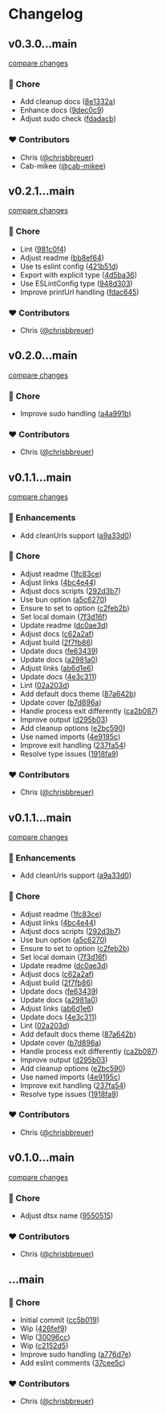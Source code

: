# Changelog


## v0.3.0...main

[compare changes](https://github.com/stacksjs/vite-plugin-local/compare/v0.3.0...main)

### 🏡 Chore

- Add cleanup docs ([8e1332a](https://github.com/stacksjs/vite-plugin-local/commit/8e1332a))
- Enhance docs ([9dec0c9](https://github.com/stacksjs/vite-plugin-local/commit/9dec0c9))
- Adjust sudo check ([fdadacb](https://github.com/stacksjs/vite-plugin-local/commit/fdadacb))

### ❤️ Contributors

- Chris ([@chrisbbreuer](http://github.com/chrisbbreuer))
- Cab-mikee ([@cab-mikee](http://github.com/cab-mikee))

## v0.2.1...main

[compare changes](https://github.com/stacksjs/vite-plugin-local/compare/v0.2.1...main)

### 🏡 Chore

- Lint ([981c0f4](https://github.com/stacksjs/vite-plugin-local/commit/981c0f4))
- Adjust readme ([bb8ef64](https://github.com/stacksjs/vite-plugin-local/commit/bb8ef64))
- Use ts eslint config ([421b51d](https://github.com/stacksjs/vite-plugin-local/commit/421b51d))
- Export with explicit type ([4d5ba36](https://github.com/stacksjs/vite-plugin-local/commit/4d5ba36))
- Use ESLintConfig type ([948d303](https://github.com/stacksjs/vite-plugin-local/commit/948d303))
- Improve printUrl handling ([fdac645](https://github.com/stacksjs/vite-plugin-local/commit/fdac645))

### ❤️ Contributors

- Chris ([@chrisbbreuer](http://github.com/chrisbbreuer))

## v0.2.0...main

[compare changes](https://github.com/stacksjs/vite-plugin-local/compare/v0.2.0...main)

### 🏡 Chore

- Improve sudo handling ([a4a991b](https://github.com/stacksjs/vite-plugin-local/commit/a4a991b))

### ❤️ Contributors

- Chris ([@chrisbbreuer](http://github.com/chrisbbreuer))

## v0.1.1...main

[compare changes](https://github.com/stacksjs/vite-plugin-local/compare/v0.1.1...main)

### 🚀 Enhancements

- Add cleanUrls support ([a9a33d0](https://github.com/stacksjs/vite-plugin-local/commit/a9a33d0))

### 🏡 Chore

- Adjust readme ([1fc83ce](https://github.com/stacksjs/vite-plugin-local/commit/1fc83ce))
- Adjust links ([4bc4e44](https://github.com/stacksjs/vite-plugin-local/commit/4bc4e44))
- Adjust docs scripts ([292d3b7](https://github.com/stacksjs/vite-plugin-local/commit/292d3b7))
- Use bun option ([a5c6270](https://github.com/stacksjs/vite-plugin-local/commit/a5c6270))
- Ensure to set to option ([c2feb2b](https://github.com/stacksjs/vite-plugin-local/commit/c2feb2b))
- Set local domain ([7f3d16f](https://github.com/stacksjs/vite-plugin-local/commit/7f3d16f))
- Update readme ([dc0ae3d](https://github.com/stacksjs/vite-plugin-local/commit/dc0ae3d))
- Adjust docs ([c62a2af](https://github.com/stacksjs/vite-plugin-local/commit/c62a2af))
- Adjust build ([2f7fb86](https://github.com/stacksjs/vite-plugin-local/commit/2f7fb86))
- Update docs ([fe63439](https://github.com/stacksjs/vite-plugin-local/commit/fe63439))
- Update docs ([a2981a0](https://github.com/stacksjs/vite-plugin-local/commit/a2981a0))
- Adjust links ([ab6d1e6](https://github.com/stacksjs/vite-plugin-local/commit/ab6d1e6))
- Update docs ([4e3c311](https://github.com/stacksjs/vite-plugin-local/commit/4e3c311))
- Lint ([02a203d](https://github.com/stacksjs/vite-plugin-local/commit/02a203d))
- Add default docs theme ([87a642b](https://github.com/stacksjs/vite-plugin-local/commit/87a642b))
- Update cover ([b7d896a](https://github.com/stacksjs/vite-plugin-local/commit/b7d896a))
- Handle process exit differently ([ca2b087](https://github.com/stacksjs/vite-plugin-local/commit/ca2b087))
- Improve output ([d295b03](https://github.com/stacksjs/vite-plugin-local/commit/d295b03))
- Add cleanup options ([e2bc590](https://github.com/stacksjs/vite-plugin-local/commit/e2bc590))
- Use named imports ([4e9195c](https://github.com/stacksjs/vite-plugin-local/commit/4e9195c))
- Improve exit handling ([237fa54](https://github.com/stacksjs/vite-plugin-local/commit/237fa54))
- Resolve type issues ([1918fa9](https://github.com/stacksjs/vite-plugin-local/commit/1918fa9))

### ❤️ Contributors

- Chris ([@chrisbbreuer](http://github.com/chrisbbreuer))

## v0.1.1...main

[compare changes](https://github.com/stacksjs/vite-plugin-local/compare/v0.1.1...main)

### 🚀 Enhancements

- Add cleanUrls support ([a9a33d0](https://github.com/stacksjs/vite-plugin-local/commit/a9a33d0))

### 🏡 Chore

- Adjust readme ([1fc83ce](https://github.com/stacksjs/vite-plugin-local/commit/1fc83ce))
- Adjust links ([4bc4e44](https://github.com/stacksjs/vite-plugin-local/commit/4bc4e44))
- Adjust docs scripts ([292d3b7](https://github.com/stacksjs/vite-plugin-local/commit/292d3b7))
- Use bun option ([a5c6270](https://github.com/stacksjs/vite-plugin-local/commit/a5c6270))
- Ensure to set to option ([c2feb2b](https://github.com/stacksjs/vite-plugin-local/commit/c2feb2b))
- Set local domain ([7f3d16f](https://github.com/stacksjs/vite-plugin-local/commit/7f3d16f))
- Update readme ([dc0ae3d](https://github.com/stacksjs/vite-plugin-local/commit/dc0ae3d))
- Adjust docs ([c62a2af](https://github.com/stacksjs/vite-plugin-local/commit/c62a2af))
- Adjust build ([2f7fb86](https://github.com/stacksjs/vite-plugin-local/commit/2f7fb86))
- Update docs ([fe63439](https://github.com/stacksjs/vite-plugin-local/commit/fe63439))
- Update docs ([a2981a0](https://github.com/stacksjs/vite-plugin-local/commit/a2981a0))
- Adjust links ([ab6d1e6](https://github.com/stacksjs/vite-plugin-local/commit/ab6d1e6))
- Update docs ([4e3c311](https://github.com/stacksjs/vite-plugin-local/commit/4e3c311))
- Lint ([02a203d](https://github.com/stacksjs/vite-plugin-local/commit/02a203d))
- Add default docs theme ([87a642b](https://github.com/stacksjs/vite-plugin-local/commit/87a642b))
- Update cover ([b7d896a](https://github.com/stacksjs/vite-plugin-local/commit/b7d896a))
- Handle process exit differently ([ca2b087](https://github.com/stacksjs/vite-plugin-local/commit/ca2b087))
- Improve output ([d295b03](https://github.com/stacksjs/vite-plugin-local/commit/d295b03))
- Add cleanup options ([e2bc590](https://github.com/stacksjs/vite-plugin-local/commit/e2bc590))
- Use named imports ([4e9195c](https://github.com/stacksjs/vite-plugin-local/commit/4e9195c))
- Improve exit handling ([237fa54](https://github.com/stacksjs/vite-plugin-local/commit/237fa54))
- Resolve type issues ([1918fa9](https://github.com/stacksjs/vite-plugin-local/commit/1918fa9))

### ❤️ Contributors

- Chris ([@chrisbbreuer](http://github.com/chrisbbreuer))

## v0.1.0...main

[compare changes](https://github.com/stacksjs/vite-plugin-local/compare/v0.1.0...main)

### 🏡 Chore

- Adjust dtsx name ([9550515](https://github.com/stacksjs/vite-plugin-local/commit/9550515))

### ❤️ Contributors

- Chris ([@chrisbbreuer](http://github.com/chrisbbreuer))

## ...main


### 🏡 Chore

- Initial commit ([cc5b019](https://github.com/stacksjs/vite-plugin-local/commit/cc5b019))
- Wip ([426fef9](https://github.com/stacksjs/vite-plugin-local/commit/426fef9))
- Wip ([30096cc](https://github.com/stacksjs/vite-plugin-local/commit/30096cc))
- Wip ([c2152d5](https://github.com/stacksjs/vite-plugin-local/commit/c2152d5))
- Improve sudo handling ([a776d7e](https://github.com/stacksjs/vite-plugin-local/commit/a776d7e))
- Add eslint comments ([37cee5c](https://github.com/stacksjs/vite-plugin-local/commit/37cee5c))

### ❤️ Contributors

- Chris ([@chrisbbreuer](http://github.com/chrisbbreuer))

